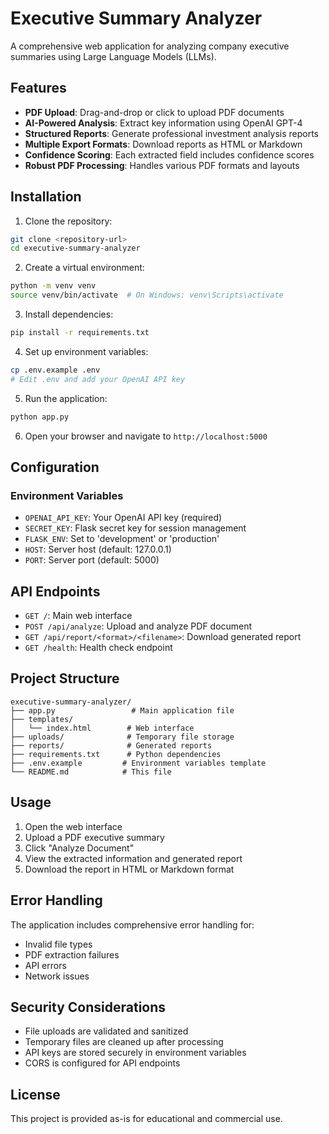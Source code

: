 # Executive Summary Analyzer

A comprehensive web application for analyzing company executive summaries using Large Language Models (LLMs).

## Features

- **PDF Upload**: Drag-and-drop or click to upload PDF documents
- **AI-Powered Analysis**: Extract key information using OpenAI GPT-4
- **Structured Reports**: Generate professional investment analysis reports
- **Multiple Export Formats**: Download reports as HTML or Markdown
- **Confidence Scoring**: Each extracted field includes confidence scores
- **Robust PDF Processing**: Handles various PDF formats and layouts

## Installation

1. Clone the repository:
```bash
git clone <repository-url>
cd executive-summary-analyzer
```

2. Create a virtual environment:
```bash
python -m venv venv
source venv/bin/activate  # On Windows: venv\Scripts\activate
```

3. Install dependencies:
```bash
pip install -r requirements.txt
```

4. Set up environment variables:
```bash
cp .env.example .env
# Edit .env and add your OpenAI API key
```

5. Run the application:
```bash
python app.py
```

6. Open your browser and navigate to `http://localhost:5000`

## Configuration

### Environment Variables

- `OPENAI_API_KEY`: Your OpenAI API key (required)
- `SECRET_KEY`: Flask secret key for session management
- `FLASK_ENV`: Set to 'development' or 'production'
- `HOST`: Server host (default: 127.0.0.1)
- `PORT`: Server port (default: 5000)

## API Endpoints

- `GET /`: Main web interface
- `POST /api/analyze`: Upload and analyze PDF document
- `GET /api/report/<format>/<filename>`: Download generated report
- `GET /health`: Health check endpoint

## Project Structure

```
executive-summary-analyzer/
├── app.py                 # Main application file
├── templates/            
│   └── index.html        # Web interface
├── uploads/              # Temporary file storage
├── reports/              # Generated reports
├── requirements.txt      # Python dependencies
├── .env.example         # Environment variables template
└── README.md            # This file
```

## Usage

1. Open the web interface
2. Upload a PDF executive summary
3. Click "Analyze Document"
4. View the extracted information and generated report
5. Download the report in HTML or Markdown format

## Error Handling

The application includes comprehensive error handling for:
- Invalid file types
- PDF extraction failures
- API errors
- Network issues

## Security Considerations

- File uploads are validated and sanitized
- Temporary files are cleaned up after processing
- API keys are stored securely in environment variables
- CORS is configured for API endpoints

## License

This project is provided as-is for educational and commercial use.
